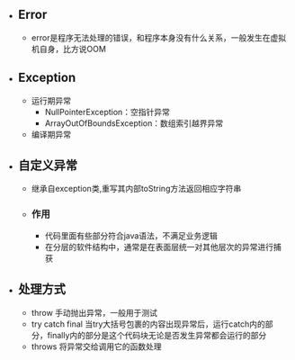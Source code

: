- ## Error
	- error是程序无法处理的错误，和程序本身没有什么关系，一般发生在虚拟机自身，比方说OOM
- ## Exception
	- 运行期异常
		- NullPointerException：空指针异常
		- ArrayOutOfBoundsException：数组索引越界异常
	- 编译期异常
- ## 自定义异常
	- 继承自exception类,重写其内部toString方法返回相应字符串
	- ### 作用
		- 代码里面有些部分符合java语法，不满足业务逻辑
		- 在分层的软件结构中，通常是在表面层统一对其他层次的异常进行捕获
- ## 处理方式
	- throw 手动抛出异常，一般用于测试
	- try catch final 当try大括号包裹的内容出现异常后，运行catch内的部分，finally内的部分是这个代码块无论是否发生异常都会运行的部分
	- throws 将异常交给调用它的函数处理